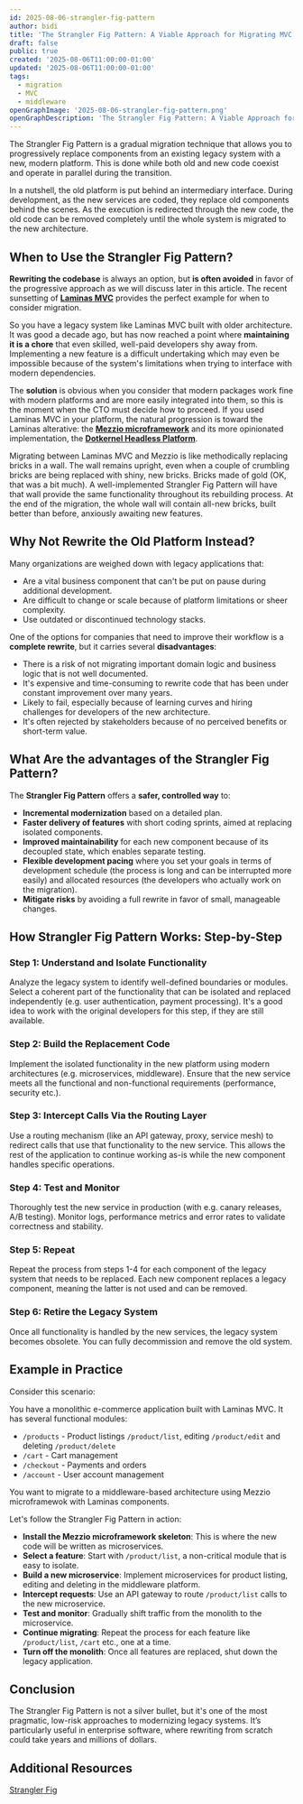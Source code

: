 ```yaml
---
id: 2025-08-06-strangler-fig-pattern
author: bidi
title: 'The Strangler Fig Pattern: A Viable Approach for Migrating MVC to Middleware'
draft: false
public: true
created: '2025-08-06T11:00:00-01:00'
updated: '2025-08-06T11:00:00-01:00'
tags:
  - migration
  - MVC
  - middleware
openGraphImage: '2025-08-06-strangler-fig-pattern.png'
openGraphDescription: 'The Strangler Fig Pattern: A Viable Approach for Migrating MVC to Middleware'
---
```


The Strangler Fig Pattern is a gradual migration technique that allows you to progressively replace components from an existing legacy system with a new, modern platform.
This is done while both old and new code coexist and operate in parallel during the transition.

<!--- EXTENDED -->

In a nutshell, the old platform is put behind an intermediary interface.
During development, as the new services are coded, they replace old components behind the scenes.
As the execution is redirected through the new code, the old code can be removed completely until the whole system is migrated to the new architecture.

## When to Use the Strangler Fig Pattern?

**Rewriting the codebase** is always an option, but **is often avoided** in favor of the progressive approach as we will discuss later in this article.
The recent sunsetting of [**Laminas MVC**](https://docs.laminas.dev/mvc/) provides the perfect example for when to consider migration.

So you have a legacy system like Laminas MVC built with older architecture.
It was good a decade ago, but has now reached a point where **maintaining it is a chore** that even skilled, well-paid developers shy away from.
Implementing a new feature is a difficult undertaking which may even be impossible because of the system's limitations when trying to interface with modern dependencies.

The **solution** is obvious when you consider that modern packages work fine with modern platforms and are more easily integrated into them, so this is the moment when the CTO must decide how to proceed.
If you used Laminas MVC in your platform, the natural progression is toward the Laminas alterative: the [**Mezzio microframework**](https://docs.mezzio.dev/) and its more opinionated implementation, the [**Dotkernel Headless Platform**](https://www.dotkernel.com/).

Migrating between Laminas MVC and Mezzio is like methodically replacing bricks in a wall.
The wall remains upright, even when a couple of crumbling bricks are being replaced with shiny, new bricks.
Bricks made of gold (OK, that was a bit much).
A well-implemented Strangler Fig Pattern will have that wall provide the same functionality throughout its rebuilding process.
At the end of the migration, the whole wall will contain all-new bricks, built better than before, anxiously awaiting new features.

## Why Not Rewrite the Old Platform Instead?

Many organizations are weighed down with legacy applications that:

- Are a vital business component that can't be put on pause during additional development.
- Are difficult to change or scale because of platform limitations or sheer complexity.
- Use outdated or discontinued technology stacks.

One of the options for companies that need to improve their workflow is a **complete rewrite**, but it carries several **disadvantages**:

- There is a risk of not migrating important domain logic and business logic that is not well documented.
- It's expensive and time-consuming to rewrite code that has been under constant improvement over many years.
- Likely to fail, especially because of learning curves and hiring challenges for developers of the new architecture.
- It's often rejected by stakeholders because of no perceived benefits or short-term value.

## What Are the advantages of the Strangler Fig Pattern?

The **Strangler Fig Pattern** offers a **safer, controlled way** to:

- **Incremental modernization** based on a detailed plan.
- **Faster delivery of features** with short coding sprints, aimed at replacing isolated components.
- **Improved maintainability** for each new component because of its decoupled state, which enables separate testing.
- **Flexible development pacing** where you set your goals in terms of development schedule (the process is long and can be interrupted more easily) and allocated resources (the developers who actually work on the migration).
- **Mitigate risks** by avoiding a full rewrite in favor of small, manageable changes.

## How Strangler Fig Pattern Works: Step-by-Step

### Step 1: Understand and Isolate Functionality

Analyze the legacy system to identify well-defined boundaries or modules.
Select a coherent part of the functionality that can be isolated and replaced independently (e.g. user authentication, payment processing).
It's a good idea to work with the original developers for this step, if they are still available.

### Step 2: Build the Replacement Code

Implement the isolated functionality in the new platform using modern architectures (e.g. microservices, middleware).
Ensure that the new service meets all the functional and non-functional requirements (performance, security etc.).

### Step 3: Intercept Calls Via the Routing Layer

Use a routing mechanism (like an API gateway, proxy, service mesh) to redirect calls that use that functionality to the new service.
This allows the rest of the application to continue working as-is while the new component handles specific operations.

### Step 4: Test and Monitor

Thoroughly test the new service in production (with e.g. canary releases, A/B testing).
Monitor logs, performance metrics and error rates to validate correctness and stability.

### Step 5: Repeat

Repeat the process from steps 1-4 for each component of the legacy system that needs to be replaced.
Each new component replaces a legacy component, meaning the latter is not used and can be removed.

### Step 6: Retire the Legacy System

Once all functionality is handled by the new services, the legacy system becomes obsolete.
You can fully decommission and remove the old system.

## Example in Practice

Consider this scenario:

You have a monolithic e-commerce application built with Laminas MVC.
It has several functional modules:

- `/products` - Product listings `/product/list`, editing `/product/edit` and deleting  `/product/delete`
- `/cart` - Cart management
- `/checkout` - Payments and orders
- `/account` - User account management

You want to migrate to a middleware-based architecture using Mezzio microframewok with Laminas components.

Let's follow the Strangler Fig Pattern in action:

- **Install the Mezzio microframework skeleton**: This is where the new code will be written as microservices.
- **Select a feature**: Start with `/product/list`, a non-critical module that is easy to isolate.
- **Build a new microservice**: Implement microservices for product listing, editing and deleting in the middleware platform.
- **Intercept requests**: Use an API gateway to route `/product/list` calls to the new microservice.
- **Test and monitor**: Gradually shift traffic from the monolith to the microservice.
- **Continue migrating**: Repeat the process for each feature like `/product/list`, `/cart` etc., one at a time.
- **Turn off the monolith**: Once all features are replaced, shut down the legacy application.

## Conclusion

The Strangler Fig Pattern is not a silver bullet, but it's one of the most pragmatic, low-risk approaches to modernizing legacy systems.
It’s particularly useful in enterprise software, where rewriting from scratch could take years and millions of dollars.

## Additional Resources

[Strangler Fig](https://martinfowler.com/bliki/StranglerFigApplication.html)
